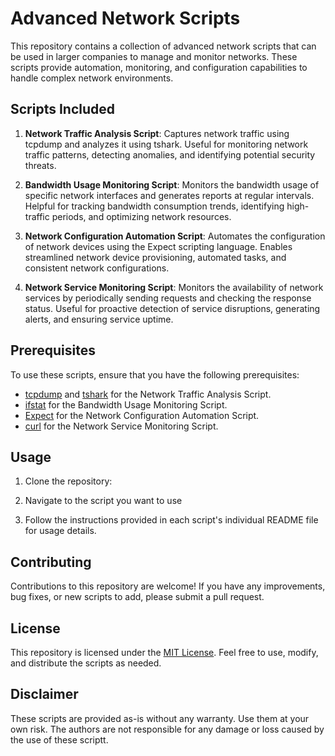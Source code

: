 

# Advanced Network Scripts

This repository contains a collection of advanced network scripts that can be used in larger companies to manage and monitor networks. These scripts provide automation, monitoring, and configuration capabilities to handle complex network environments.

## Scripts Included

1. **Network Traffic Analysis Script**: Captures network traffic using tcpdump and analyzes it using tshark. Useful for monitoring network traffic patterns, detecting anomalies, and identifying potential security threats.

2. **Bandwidth Usage Monitoring Script**: Monitors the bandwidth usage of specific network interfaces and generates reports at regular intervals. Helpful for tracking bandwidth consumption trends, identifying high-traffic periods, and optimizing network resources.

3. **Network Configuration Automation Script**: Automates the configuration of network devices using the Expect scripting language. Enables streamlined network device provisioning, automated tasks, and consistent network configurations.

4. **Network Service Monitoring Script**: Monitors the availability of network services by periodically sending requests and checking the response status. Useful for proactive detection of service disruptions, generating alerts, and ensuring service uptime.

## Prerequisites

To use these scripts, ensure that you have the following prerequisites:

- [tcpdump](https://www.tcpdump.org/) and [tshark](https://www.wireshark.org/docs/man-pages/tshark.html) for the Network Traffic Analysis Script.
- [ifstat](https://github.com/ebirger/ifstat) for the Bandwidth Usage Monitoring Script.
- [Expect](https://core.tcl-lang.org/expect/index) for the Network Configuration Automation Script.
- [curl](https://curl.se/) for the Network Service Monitoring Script.

## Usage

1. Clone the repository:

2. Navigate to the script you want to use

3. Follow the instructions provided in each script's individual README file for usage details.

## Contributing

Contributions to this repository are welcome! If you have any improvements, bug fixes, or new scripts to add, please submit a pull request.

## License

This repository is licensed under the [MIT License](LICENSE). Feel free to use, modify, and distribute the scripts as needed.

## Disclaimer

These scripts are provided as-is without any warranty. Use them at your own risk. The authors are not responsible for any damage or loss caused by the use of these scriptt.

